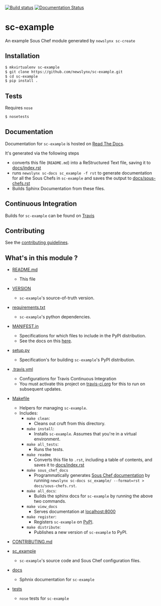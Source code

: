 [![Build status](https://travis-ci.org/newslynx/sc-example.svg)](https://travis-ci.org/newslynx/sc-example) [![Documentation Status](https://readthedocs.org/projects/sc-example/badge/?version=latest)](https://readthedocs.org/projects/sc-example/?badge=latest)

sc-example
==========================================================================================

An example Sous Chef module generated by `newslynx sc-create`

## Installation

```bash
$ mkvirtualenv sc-example
$ git clone https://github.com/newslynx/sc-example.git
$ cd sc-example
$ pip install .
```

## Tests

Requires `nose`

```bash
$ nosetests
```

## Documentation

Documentation for `sc-example` is hosted on [Read The Docs](http://sc-example.readthedocs.org/).

It's generated via the following steps

* converts this file (`README.md`) into a ReStructured Text file, saving it to [docs/index.rst](https://github.com/newslynx/sc-example/blob/master/docs/index.rst)
* runs `newslynx sc-docs sc_example -f rst` to generate documentation for all the Sous Chefs in `sc-example` and saves the output to [docs/sous-chefs.rst](https://github.com/newslynx/sc-example/blob/master/docs/sous-chefs.rst)
* Builds Sphinx Documentation from these files.


## Continuous Integration

Builds for `sc-example` can be found on [Travis](https://travis-ci.org/newslynx/sc-example)

## Contributing

See the [contributing guidelines](https://github.com/newslynx/sc-example/blob/master/CONTRIBUTING.md).


## What's in this module ?

- [README.md](https://github.com/newslynx/sc-example/blob/master/README.md)
  * This file 

- [VERSION](https://github.com/newslynx/sc-example/blob/master/VERSION)
  * `sc-example`'s source-of-truth version.

- [requirements.txt](https://github.com/newslynx/sc-example/blob/master/requirements.txt)
  * `sc-example`'s python dependencies.

- [MANIFEST.in](https://github.com/newslynx/sc-example/blob/master/MANIFEST.in)
  * Specifications for which files to include in the PyPI distribution.
  * See the docs on this [here](https://docs.python.org/2/distutils/sourcedist.html#specifying-the-files-to-distribute).

- [setup.py](https://github.com/newslynx/sc-example/blob/master/setup.py)
  * Specification's for building `sc-example`'s PyPI distribution.

- [.travis.yml](https://github.com/newslynx/sc-example/blob/master/.travis.yml)
  * Configurations for Travis Continuous Integration
  * You must activate this project on [travis-ci.org](https://github.com/newslynx/sc-example/blob/master/http://travis-ci.org/) for this to run on subsequent updates.

- [Makefile](https://github.com/newslynx/sc-example/blob/master/Makefile)
  * Helpers for managing `sc-example`.
  * Includes:
    - `make clean`: 
      * Cleans out cruft from this directory.
    - `make install`: 
      * Installs `sc-example`. Assumes that you're in a virtual environment.
    - `make all_tests`: 
      * Runs the tests.
    - `make readme`
      * Converts this file to `.rst`, including a table of contents, and saves it to [docs/index.rst](https://github.com/newslynx/sc-example/blob/master/docs/index.rst)
    - `make sous_chef_docs`
      * Programmatically generates [Sous Chef documentation](https://github.com/newslynx/sc-example/blob/master/docs/sous-chefs.rst) by running `newslynx sc-docs sc_example/ --format=rst > docs/sous-chefs.rst`.
    - `make all_docs`: 
      * Builds the sphinx docs for `sc-example` by running the above two commands.
    - `make view_docs`
      * Serves documentation at [localhost:8000](http://localhost:8000)
    - `make register`: 
      * Registers `sc-example` on [PyPI](https://pypi.python.org/pypi).
    - `make distribute`: 
      * Publishes a new version of `sc-example` to PyPI.

- [CONTRIBUTING.md](https://github.com/newslynx/sc-example/blob/master/CONTRIBUTING.md)

- [sc_example](https://github.com/newslynx/sc-example/blob/master/sc_example/)
  * `sc-example`'s source code and Sous Chef configuration files.

- [docs](https://github.com/newslynx/sc-example/blob/master/docs/)
  * Sphnix documentation for `sc-example`

- [tests](https://github.com/newslynx/sc-example/blob/master/tests/)
  * `nose` tests for `sc-example`

